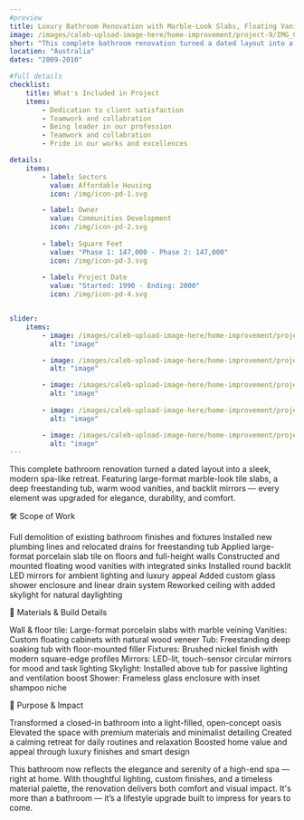 ```yaml
---
#preview
title: Luxury Bathroom Renovation with Marble-Look Slabs, Floating Vanities & Freestanding Tub
image: /images/caleb-upload-image-here/home-improvement/project-9/IMG_0810.jpeg
short: "This complete bathroom renovation turned a dated layout into a sleek, modern spa-like retreat. Featuring large-format marble-look tile slabs, a deep freestanding tub, warm wood vanities, and backlit mirrors — every element was upgraded for elegance, durability, and comfort."
location: "Australia"
dates: "2009-2010"

#full details
checklist:
    title: What's Included in Project
    items:
        - Dedication to client satisfaction
        - Teamwork and collabration
        - Being leader in our profession
        - Teamwork and collabration
        - Pride in our works and excellences

details:
    items:
        - label: Sectors
          value: Affordable Housing
          icon: /img/icon-pd-1.svg

        - label: Owner
          value: Communities Development
          icon: /img/icon-pd-2.svg
        
        - label: Square Feet
          value: "Phase 1: 147,000 - Phase 2: 147,000"
          icon: /img/icon-pd-3.svg
        
        - label: Project Date
          value: "Started: 1990 - Ending: 2000"
          icon: /img/icon-pd-4.svg


slider: 
    items:
        - image: /images/caleb-upload-image-here/home-improvement/project-9/IMG_7137.jpeg
          alt: "image"

        - image: /images/caleb-upload-image-here/home-improvement/project-9/IMG_7136.jpeg
          alt: "image"

        - image: /images/caleb-upload-image-here/home-improvement/project-9/IMG_0810.jpeg
          alt: "image"
        
        - image: /images/caleb-upload-image-here/home-improvement/project-9/IMG_0808.jpeg
          alt: "image"

        - image: /images/caleb-upload-image-here/home-improvement/project-9/IMG_0807.jpeg
          alt: "image"
---
```


This complete bathroom renovation turned a dated layout into a sleek, modern spa-like retreat. Featuring large-format marble-look tile slabs, a deep freestanding tub, warm wood vanities, and backlit mirrors — every element was upgraded for elegance, durability, and comfort.

🛠️ Scope of Work

Full demolition of existing bathroom finishes and fixtures
Installed new plumbing lines and relocated drains for freestanding tub
Applied large-format porcelain slab tile on floors and full-height walls
Constructed and mounted floating wood vanities with integrated sinks
Installed round backlit LED mirrors for ambient lighting and luxury appeal
Added custom glass shower enclosure and linear drain system
Reworked ceiling with added skylight for natural daylighting

🔧 Materials & Build Details

Wall & floor tile: Large-format porcelain slabs with marble veining
Vanities: Custom floating cabinets with natural wood veneer
Tub: Freestanding deep soaking tub with floor-mounted filler
Fixtures: Brushed nickel finish with modern square-edge profiles
Mirrors: LED-lit, touch-sensor circular mirrors for mood and task lighting
Skylight: Installed above tub for passive lighting and ventilation boost
Shower: Frameless glass enclosure with inset shampoo niche

🎯 Purpose & Impact

Transformed a closed-in bathroom into a light-filled, open-concept oasis
Elevated the space with premium materials and minimalist detailing
Created a calming retreat for daily routines and relaxation
Boosted home value and appeal through luxury finishes and smart design

This bathroom now reflects the elegance and serenity of a high-end spa — right at home. With thoughtful lighting, custom finishes, and a timeless material palette, the renovation delivers both comfort and visual impact. It's more than a bathroom — it’s a lifestyle upgrade built to impress for years to come.